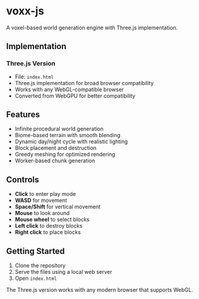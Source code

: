# voxx-js

A voxel-based world generation engine with Three.js implementation.

## Implementation

### Three.js Version
- File: `index.html`
- Three.js implementation for broad browser compatibility
- Works with any WebGL-compatible browser
- Converted from WebGPU for better compatibility

## Features

- Infinite procedural world generation
- Biome-based terrain with smooth blending
- Dynamic day/night cycle with realistic lighting
- Block placement and destruction
- Greedy meshing for optimized rendering
- Worker-based chunk generation

## Controls

- **Click** to enter play mode
- **WASD** for movement
- **Space/Shift** for vertical movement
- **Mouse** to look around
- **Mouse wheel** to select blocks
- **Left click** to destroy blocks
- **Right click** to place blocks

## Getting Started

1. Clone the repository
2. Serve the files using a local web server
3. Open `index.html`

The Three.js version works with any modern browser that supports WebGL.
